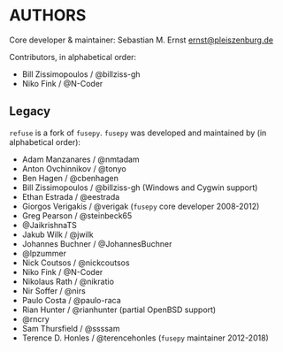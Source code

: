 # AUTHORS

Core developer & maintainer: Sebastian M. Ernst <ernst@pleiszenburg.de>

Contributors, in alphabetical order:

- Bill Zissimopoulos / @billziss-gh
- Niko Fink / @N-Coder

## Legacy

`refuse` is a fork of `fusepy`. `fusepy` was developed and maintained by (in alphabetical order):

- Adam Manzanares / @nmtadam
- Anton Ovchinnikov / @tonyo
- Ben Hagen / @cbenhagen
- Bill Zissimopoulos / @billziss-gh (Windows and Cygwin support)
- Ethan Estrada / @eestrada
- Giorgos Verigakis / @verigak (`fusepy` core developer 2008-2012)
- Greg Pearson / @steinbeck65
- @JaikrishnaTS
- Jakub Wilk / @jwilk
- Johannes Buchner / @JohannesBuchner
- @lpzummer
- Nick Coutsos / @nickcoutsos
- Niko Fink / @N-Coder
- Nikolaus Rath / @nikratio
- Nir Soffer / @nirs
- Paulo Costa / @paulo-raca
- Rian Hunter / @rianhunter (partial OpenBSD support)
- @rncry
- Sam Thursfield / @ssssam
- Terence D. Honles / @terencehonles (`fusepy` maintainer 2012-2018)
